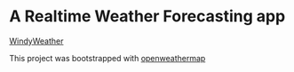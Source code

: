 # A Realtime Weather Forecasting app 

[WindyWeather](https://windyweath3r.firebaseapp.com/)

This project was bootstrapped with [openweathermap](https://openweathermap.org/)




